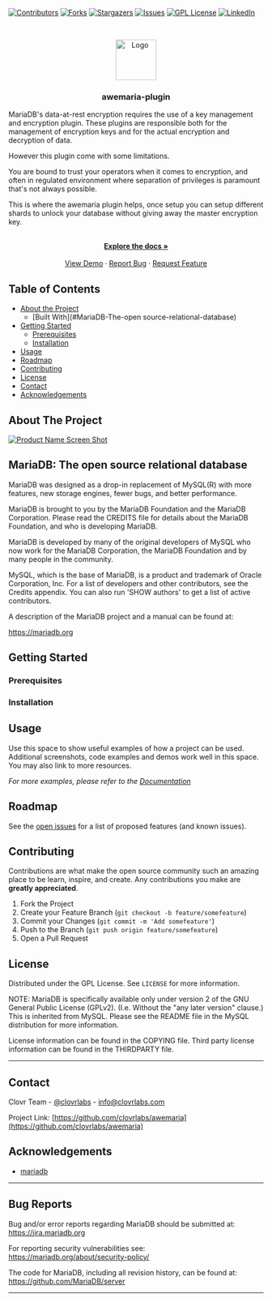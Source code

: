
[![Contributors][contributors-shield]][contributors-url]
[![Forks][forks-shield]][forks-url]
[![Stargazers][stars-shield]][stars-url]
[![Issues][issues-shield]][issues-url]
[![GPL License][license-shield]][license-url]
[![LinkedIn][linkedin-shield]][linkedin-url]


<br />
<p align="center">
  <a href="https://github.com/clovrlabs/awemaria-plugin">
    <img src="images/logo.png" alt="Logo" width="80" height="80">
  </a>

  <h3 align="center">awemaria-plugin</h3>
MariaDB's data-at-rest encryption requires the use of a key management and encryption plugin. 
These plugins are responsible both for the management of encryption keys and for the actual encryption and decryption of data. 

However this plugin come with some limitations.

You are bound to trust your operators when it comes to encryption, and often in regulated environment
where separation of privileges is paramount that's not always possible.

This is where the awemaria plugin helps, once setup you can setup different shards to unlock your database without giving away the master encryption key.


  <p align="center">
    <br />
    <a href="https://github.com/clovrlabs/awemaria"><strong>Explore the docs »</strong></a>
    <br />
    <br />
    <a href="https://github.com/clovrlabs/awemaria">View Demo</a>
    ·
    <a href="https://github.com/clovrlabs/awemaria/issues">Report Bug</a>
    ·
    <a href="https://github.com/clovrlabs/awemaria/issues">Request Feature</a>
  </p>
</p>



<!-- TABLE OF CONTENTS -->
## Table of Contents

* [About the Project](#about-the-project)
  * [Built With](#MariaDB-The-open source-relational-database)
* [Getting Started](#getting-started)
  * [Prerequisites](#prerequisites)
  * [Installation](#installation)
* [Usage](#usage)
* [Roadmap](#roadmap)
* [Contributing](#contributing)
* [License](#license)
* [Contact](#contact)
* [Acknowledgements](#acknowledgements)



<!-- ABOUT THE PROJECT -->
## About The Project

[![Product Name Screen Shot][product-screenshot]](https://example.com)


## MariaDB: The open source relational database 

MariaDB was designed as a drop-in replacement of MySQL(R) with more
features, new storage engines, fewer bugs, and better performance.

MariaDB is brought to you by the MariaDB Foundation and the MariaDB Corporation.
Please read the CREDITS file for details about the MariaDB Foundation,
and who is developing MariaDB.

MariaDB is developed by many of the original developers of MySQL who
now work for the MariaDB Corporation, the MariaDB Foundation and by
many people in the community.

MySQL, which is the base of MariaDB, is a product and trademark of Oracle
Corporation, Inc. For a list of developers and other contributors,
see the Credits appendix.  You can also run 'SHOW authors' to get a
list of active contributors.

A description of the MariaDB project and a manual can be found at:

https://mariadb.org

## Getting Started


### Prerequisites


### Installation



## Usage

Use this space to show useful examples of how a project can be used. Additional screenshots, code examples and demos work well in this space. You may also link to more resources.

_For more examples, please refer to the [Documentation](https://awemaria.docs.clovrlabs.net)_


## Roadmap

See the [open issues](https://github.com/clovrlabs/awemaria-plugin/issues) for a list of proposed features (and known issues).



## Contributing

Contributions are what make the open source community such an amazing place to be learn, inspire, and create. Any contributions you make are **greatly appreciated**.

1. Fork the Project
2. Create your Feature Branch (`git checkout -b feature/somefeature`)
3. Commit your Changes (`git commit -m 'Add somefeature'`)
4. Push to the Branch (`git push origin feature/somefeature`)
5. Open a Pull Request



## License

Distributed under the GPL License. See `LICENSE` for more information.

NOTE: 
MariaDB is specifically available only under version 2 of the GNU
General Public License (GPLv2). (I.e. Without the "any later version"
clause.) This is inherited from MySQL. Please see the README file in
the MySQL distribution for more information.

License information can be found in the COPYING file. Third party
license information can be found in the THIRDPARTY file.

*****


## Contact

Clovr Team - [@clovrlabs](https://twitter.com/clovrlabs) - info@clovrlabs.com

Project Link: [https://github.com/clovrlabs/awemaria](https://github.com/clovrlabs/awemaria)



## Acknowledgements
* [mariadb](https://www.webpagefx.com/tools/emoji-cheat-sheet)


[contributors-shield]: https://img.shields.io/github/contributors/clovrlabs/awemaria-plugin.svg?style=flat-square
[contributors-url]: https://github.com/clovrlabs/awemaria-plugin/graphs/contributors
[forks-shield]: https://img.shields.io/github/forks/clovrlabs/awemaria-plugin.svg?style=flat-square
[forks-url]: https://github.com/clovrlabs/awemaria-plugin/network/members
[stars-shield]: https://img.shields.io/github/stars/clovrlabs/awemaria-plugin.svg?style=flat-square
[stars-url]: https://github.com/clovrlabs/awemaria-plugin/stargazers
[issues-shield]: https://img.shields.io/github/issues/clovrlabs/awemaria-plugin.svg?style=flat-square
[issues-url]: https://github.com/clovrlabs/awemaria-plugin/issues
[license-shield]: https://img.shields.io/github/license/clovrlabs/awemaria-plugin.svg?style=flat-square
[license-url]: https://github.com/clovrlabs/awemaria-plugin/blob/master/LICENSE.txt
[linkedin-shield]: https://img.shields.io/badge/-LinkedIn-black.svg?style=flat-square&logo=linkedin&colorB=555
[linkedin-url]: https://linkedin.com/in/clovrlabs
[product-screenshot]: images/screenshot.png



**********************************************************************

Bug Reports
------------

Bug and/or error reports regarding MariaDB should be submitted at:
https://jira.mariadb.org

For reporting security vulnerabilities see:
https://mariadb.org/about/security-policy/

The code for MariaDB, including all revision history, can be found at:
https://github.com/MariaDB/server

***************************************************************************
